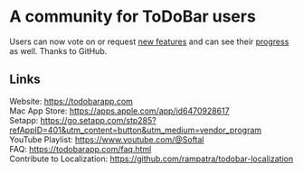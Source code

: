 # A community for ToDoBar users

Users can now vote on or request [new features](https://github.com/rampatra/todobar-community/discussions/categories/ideas) and can see their [progress](https://github.com/users/rampatra/projects/2/views/1) as well. Thanks to GitHub.

## Links

Website: https://todobarapp.com  
Mac App Store: https://apps.apple.com/app/id6470928617    
Setapp: https://go.setapp.com/stp285?refAppID=401&utm_content=button&utm_medium=vendor_program  
YouTube Playlist: https://www.youtube.com/@Softal    
FAQ: https://todobarapp.com/faq.html  
Contribute to Localization: https://github.com/rampatra/todobar-localization
